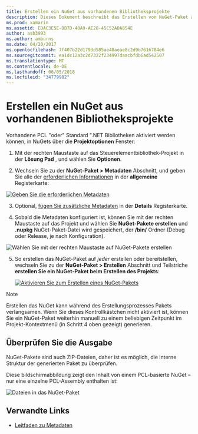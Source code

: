 ```yaml
---
title: Erstellen ein NuGet aus vorhandenen Bibliotheksprojekte
description: Dieses Dokument beschreibt das Erstellen von NuGet-Paket aus einem vorhandenen Library-Projekt, sodass der Code mit anderen Entwicklern gemeinsam genutzt werden.
ms.prod: xamarin
ms.assetid: EDAC3E5E-DB7D-40A9-AE28-45C52ADA854E
author: asb3993
ms.author: amburns
ms.date: 04/20/2017
ms.openlocfilehash: 7f407b22d1793d585ae40aeae8c2d9b7616784e6
ms.sourcegitcommit: ea1dc12a3c2d7322f234997daacbfdb6ad542507
ms.translationtype: MT
ms.contentlocale: de-DE
ms.lasthandoff: 06/05/2018
ms.locfileid: "34779982"
---
```

# <a name="creating-a-nuget-from-existing-library-projects"></a>Erstellen ein NuGet aus vorhandenen Bibliotheksprojekte

Vorhandene PCL "oder" Standard ".NET Bibliotheken aktiviert werden können, in NuGets über die **Projektoptionen** Fenster:

1. Mit der rechten Maustaste auf das Steuerelementbibliothek-Projekt in der **Lösung Pad** , und wählen Sie **Optionen**.

2. Wechseln Sie zu der **NuGet-Paket > Metadaten** Abschnitt, und geben Sie alle der [erforderlichen Informationen](~/cross-platform/app-fundamentals/nuget-multiplatform-libraries/metadata.md) in der **allgemeine** Registerkarte:

  [![](existing-library-images/existing-metadata-sml.png "Geben Sie die erforderlichen Metadaten")](existing-library-images/existing-metadata.png#lightbox)

3. Optional, [fügen Sie zusätzliche Metadaten](~/cross-platform/app-fundamentals/nuget-multiplatform-libraries/metadata.md) in der **Details** Registerkarte.

4. Sobald die Metadaten konfiguriert ist, können Sie mit der rechten Maustaste auf das Projekt und wählen Sie **NuGet-Pakete erstellen** und **.nupkg** NuGet-Paket-Datei wird gespeichert, der **/bin/** Ordner (Debug oder Release, je nach Konfiguration).

  ![](existing-library-images/create-nuget-package.png "Wählen Sie mit der rechten Maustaste auf NuGet-Pakete erstellen")

5. So erstellen das NuGet-Paket auf _jeder_ erstellen oder bereitstellen, wechseln Sie zu der **NuGet-Paket > Erstellen** Abschnitt und Teilstriche **erstellen Sie ein NuGet-Paket beim Erstellen des Projekts**:

    [![](existing-library-images/existing-tickbox-sml.png "Aktivieren Sie zum Erstellen eines NuGet-Pakets")](existing-library-images/existing-tickbox.png#lightbox)

> [!NOTE]
> Erstellen das NuGet kann während des Erstellungsprozesses Pakets verlangsamen. Wenn Sie dieses Kontrollkästchen nicht aktiviert ist, können Sie ein NuGet-Paket weiterhin manuell zu einem beliebigen Zeitpunkt im Projekt-Kontextmenü (in Schritt 4 oben gezeigt) generieren.

## <a name="verifying-the-output"></a>Überprüfen Sie die Ausgabe

NuGet-Pakete sind auch ZIP-Dateien, daher ist es möglich, die interne Struktur der generierten Paket zu überprüfen.

Diese bildschirmabbildung zeigt den Inhalt von einem PCL-basierte NuGet – nur eine einzelne PCL-Assembly enthalten ist:

![](existing-library-images/nuget-output.png "Dateien in das NuGet-Paket")


## <a name="related-links"></a>Verwandte Links

- [Leitfaden zu Metadaten](~/cross-platform/app-fundamentals/nuget-multiplatform-libraries/metadata.md)
